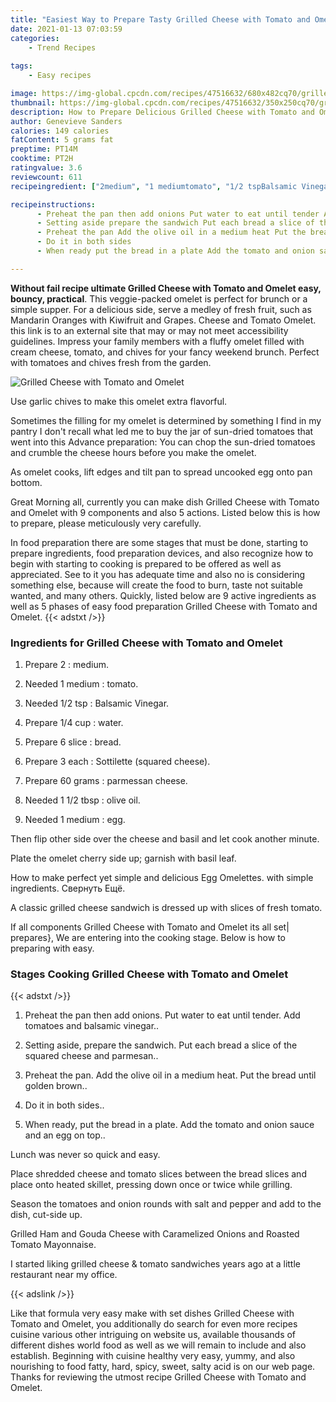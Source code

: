 ```yaml
---
title: "Easiest Way to Prepare Tasty Grilled Cheese with Tomato and Omelet"
date: 2021-01-13 07:03:59
categories:
    - Trend Recipes
    
tags:
    - Easy recipes

image: https://img-global.cpcdn.com/recipes/47516632/680x482cq70/grilled-cheese-with-tomato-and-omelet-recipe-main-photo.jpg
thumbnail: https://img-global.cpcdn.com/recipes/47516632/350x250cq70/grilled-cheese-with-tomato-and-omelet-recipe-main-photo.jpg
description: How to Prepare Delicious Grilled Cheese with Tomato and Omelet with 9 ingredients and 5 stages of easy cooking.
author: Genevieve Sanders
calories: 149 calories
fatContent: 5 grams fat
preptime: PT14M
cooktime: PT2H
ratingvalue: 3.6
reviewcount: 611
recipeingredient: ["2medium", "1 mediumtomato", "1/2 tspBalsamic Vinegar", "1/4 cupwater", "6 slicebread", "3 eachSottilette squared cheese", "60 gramsparmessan cheese", "1 1/2 tbspolive oil", "1 mediumegg"]

recipeinstructions: 
      - Preheat the pan then add onions Put water to eat until tender Add tomatoes and balsamic vinegar 
      - Setting aside prepare the sandwich Put each bread a slice of the squared cheese and parmesan 
      - Preheat the pan Add the olive oil in a medium heat Put the bread until golden brown 
      - Do it in both sides 
      - When ready put the bread in a plate Add the tomato and onion sauce and an egg on top

---
```




**Without fail recipe ultimate Grilled Cheese with Tomato and Omelet easy, bouncy, practical**. This veggie-packed omelet is perfect for brunch or a simple supper. For a delicious side, serve a medley of fresh fruit, such as Mandarin Oranges with Kiwifruit and Grapes. Cheese and Tomato Omelet. this link is to an external site that may or may not meet accessibility guidelines. Impress your family members with a fluffy omelet filled with cream cheese, tomato, and chives for your fancy weekend brunch. Perfect with tomatoes and chives fresh from the garden.


![Grilled Cheese with Tomato and Omelet](https://img-global.cpcdn.com/recipes/47516632/680x482cq70/grilled-cheese-with-tomato-and-omelet-recipe-main-photo.jpg "Grilled Cheese with Tomato and Omelet")



Use garlic chives to make this omelet extra flavorful.

Sometimes the filling for my omelet is determined by something I find in my pantry I don&#39;t recall what led me to buy the jar of sun-dried tomatoes that went into this Advance preparation: You can chop the sun-dried tomatoes and crumble the cheese hours before you make the omelet.

As omelet cooks, lift edges and tilt pan to spread uncooked egg onto pan bottom.


Great Morning all, currently you can make dish Grilled Cheese with Tomato and Omelet with 9 components and also 5 actions. Listed below this is how to prepare, please meticulously very carefully.

In food preparation there are some stages that must be done, starting to prepare ingredients, food preparation devices, and also recognize how to begin with starting to cooking is prepared to be offered as well as appreciated. See to it you has adequate time and also no is considering something else, because will create the food to burn, taste not suitable wanted, and many others. Quickly, listed below are 9 active ingredients as well as 5 phases of easy food preparation Grilled Cheese with Tomato and Omelet.
{{< adstxt />}}

### Ingredients for Grilled Cheese with Tomato and Omelet


1. Prepare 2 : medium.

1. Needed 1 medium : tomato.

1. Needed 1/2 tsp : Balsamic Vinegar.

1. Prepare 1/4 cup : water.

1. Prepare 6 slice : bread.

1. Prepare 3 each : Sottilette (squared cheese).

1. Prepare 60 grams : parmessan cheese.

1. Needed 1 1/2 tbsp : olive oil.

1. Needed 1 medium : egg.


Then flip other side over the cheese and basil and let cook another minute.

Plate the omelet cherry side up; garnish with basil leaf.

How to make perfect yet simple and delicious Egg Omelettes. with simple ingredients. Свернуть Ещё.

A classic grilled cheese sandwich is dressed up with slices of fresh tomato.


If all components Grilled Cheese with Tomato and Omelet its all set| prepares}, We are entering into the cooking stage. Below is how to preparing with easy.

### Stages Cooking Grilled Cheese with Tomato and Omelet

{{< adstxt />}}


1. Preheat the pan then add onions. Put water to eat until tender. Add tomatoes and balsamic vinegar..



1. Setting aside, prepare the sandwich. Put each bread a slice of the squared cheese and parmesan..



1. Preheat the pan. Add the olive oil in a medium heat. Put the bread until golden brown..



1. Do it in both sides..



1. When ready, put the bread in a plate. Add the tomato and onion sauce and an egg on top..




Lunch was never so quick and easy.

Place shredded cheese and tomato slices between the bread slices and place onto heated skillet, pressing down once or twice while grilling.

Season the tomatoes and onion rounds with salt and pepper and add to the dish, cut-side up.

Grilled Ham and Gouda Cheese with Caramelized Onions and Roasted Tomato Mayonnaise.

I started liking grilled cheese &amp; tomato sandwiches years ago at a little restaurant near my office.


{{< adslink />}}

Like that formula very easy make with set dishes Grilled Cheese with Tomato and Omelet, you additionally do search for even more recipes cuisine various other intriguing on website us, available thousands of different dishes world food as well as we will remain to include and also establish. Beginning with cuisine healthy very easy, yummy, and also nourishing to food fatty, hard, spicy, sweet, salty acid is on our web page. Thanks for reviewing the utmost recipe Grilled Cheese with Tomato and Omelet.
